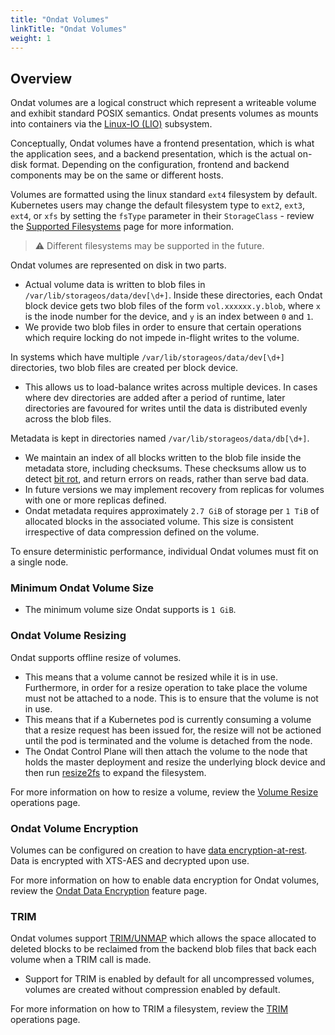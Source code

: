 ```yaml
---
title: "Ondat Volumes"
linkTitle: "Ondat Volumes"
weight: 1
---
```


## Overview

Ondat volumes are a logical construct which represent a writeable volume and exhibit standard POSIX semantics. Ondat presents volumes as mounts into containers via the [Linux-IO (LIO)](https://en.wikipedia.org/wiki/LIO_(SCSI_target)) subsystem.

Conceptually, Ondat volumes have a frontend presentation, which is what the application sees, and a backend presentation, which is the actual on-disk format. Depending on the configuration, frontend and backend components may be on the same or different hosts.

Volumes are formatted using the linux standard `ext4` filesystem by default. Kubernetes users may change the default filesystem type to `ext2`, `ext3`, `ext4`, or `xfs` by setting the `fsType` parameter in their `StorageClass` - review the [Supported Filesystems](/docs/reference/filesystems#persistent-volume-filesystems) page for more information.

> ⚠️ Different filesystems may be supported in the future.

Ondat volumes are represented on disk in two parts. 
- Actual volume data is written to blob files in `/var/lib/storageos/data/dev[\d+]`. Inside these directories, each Ondat block device gets two blob files of the form `vol.xxxxxx.y.blob`, where `x` is the inode number for the device, and `y` is an index between `0` and `1`. 
- We provide two blob files in order to ensure that certain operations which require locking do not impede in-flight writes to the volume.

In systems which have multiple `/var/lib/storageos/data/dev[\d+]` directories, two blob files are created per block device. 
- This allows us to load-balance writes across multiple devices. In cases where dev directories are added after a period of runtime, later directories are favoured for writes until the data is distributed evenly across the blob files.

Metadata is kept in directories named `/var/lib/storageos/data/db[\d+]`. 
- We maintain an index of all blocks written to the blob file inside the metadata store, including checksums. These checksums allow us to detect [bit rot](https://en.wikipedia.org/wiki/Data_degradation), and return errors on reads, rather than serve bad data. 
- In future versions we may implement recovery from replicas for volumes with one or more replicas defined.
- Ondat metadata requires approximately `2.7 GiB` of storage per `1 TiB` of allocated blocks in the associated volume. This size is consistent irrespective of data compression defined on the volume.

To ensure deterministic performance, individual Ondat volumes must fit on a single node.

### Minimum Ondat Volume Size

* The minimum volume size Ondat supports is `1 GiB`.

### Ondat Volume Resizing

Ondat supports offline resize of volumes. 
- This means that a volume cannot be resized while it is in use. Furthermore, in order for a resize operation to take place the volume must not be attached to a node. This is to ensure that the volume is not in use.
- This means that if a Kubernetes pod is currently consuming a volume that a resize request has been issued for, the resize will not be actioned until the pod is terminated and the volume is detached from the node. 
- The Ondat Control Plane will then attach the volume to the node that holds the master deployment and resize the underlying block device and then run [resize2fs](https://man7.org/linux/man-pages/man8/resize2fs.8.html) to expand the filesystem.

For more information on how to resize a volume, review the [Volume Resize](/docs/operations/resize) operations page.

### Ondat Volume Encryption

Volumes can be configured on creation to have [data encryption-at-rest](https://en.wikipedia.org/wiki/Data_at_rest). Data is encrypted with XTS-AES and decrypted upon use.

For more information on how to enable data encryption for Ondat volumes, review the [Ondat Data Encryption](/docs/concepts/encryption) feature page.

### TRIM

Ondat volumes support [TRIM/UNMAP](https://en.wikipedia.org/wiki/Trim_%28computing%29) which allows the space allocated to deleted blocks to be reclaimed from the backend blob files that back each volume when a TRIM call is made.
- Support for TRIM is enabled by default for all uncompressed volumes, volumes are created without compression enabled by default. 

For more information on how to TRIM a filesystem, review the [TRIM](/docs/operations/trim) operations page.
